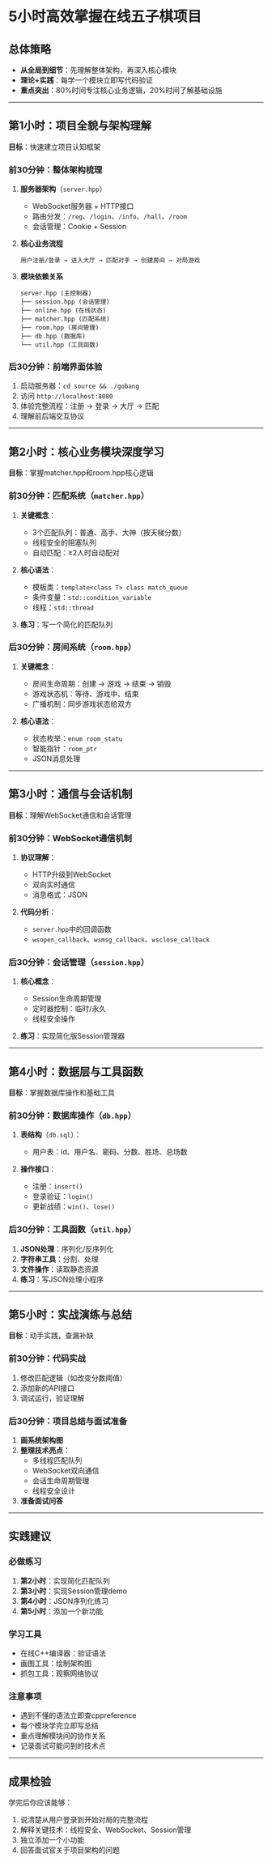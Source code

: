 # 5小时高效掌握在线五子棋项目

## 总体策略
- **从全局到细节**：先理解整体架构，再深入核心模块
- **理论+实践**：每学一个模块立即写代码验证
- **重点突出**：80%时间专注核心业务逻辑，20%时间了解基础设施

---

## 第1小时：项目全貌与架构理解
**目标**：快速建立项目认知框架

### 前30分钟：整体架构梳理
1. **服务器架构**（`server.hpp`）
   - WebSocket服务器 + HTTP接口
   - 路由分发：`/reg`、`/login`、`/info`、`/hall`、`/room`
   - 会话管理：Cookie + Session

2. **核心业务流程**
   ```
   用户注册/登录 → 进入大厅 → 匹配对手 → 创建房间 → 对局游戏
   ```

3. **模块依赖关系**
   ```
   server.hpp (主控制器)
   ├── session.hpp (会话管理)
   ├── online.hpp (在线状态)
   ├── matcher.hpp (匹配系统)
   ├── room.hpp (房间管理)
   ├── db.hpp (数据库)
   └── util.hpp (工具函数)
   ```

### 后30分钟：前端界面体验
1. 启动服务器：`cd source && ./gobang`
2. 访问 `http://localhost:8080`
3. 体验完整流程：注册 → 登录 → 大厅 → 匹配
4. 理解前后端交互协议

---

## 第2小时：核心业务模块深度学习
**目标**：掌握matcher.hpp和room.hpp核心逻辑

### 前30分钟：匹配系统（`matcher.hpp`）
1. **关键概念**：
   - 3个匹配队列：普通、高手、大神（按天梯分数）
   - 线程安全的阻塞队列
   - 自动匹配：≥2人时自动配对

2. **核心语法**：
   - 模板类：`template<class T> class match_queue`
   - 条件变量：`std::condition_variable`
   - 线程：`std::thread`

3. **练习**：写一个简化的匹配队列

### 后30分钟：房间系统（`room.hpp`）
1. **关键概念**：
   - 房间生命周期：创建 → 游戏 → 结束 → 销毁
   - 游戏状态机：等待、游戏中、结束
   - 广播机制：同步游戏状态给双方

2. **核心语法**：
   - 状态枚举：`enum room_statu`
   - 智能指针：`room_ptr`
   - JSON消息处理

---

## 第3小时：通信与会话机制
**目标**：理解WebSocket通信和会话管理

### 前30分钟：WebSocket通信机制
1. **协议理解**：
   - HTTP升级到WebSocket
   - 双向实时通信
   - 消息格式：JSON

2. **代码分析**：
   - `server.hpp`中的回调函数
   - `wsopen_callback`、`wsmsg_callback`、`wsclose_callback`

### 后30分钟：会话管理（`session.hpp`）
1. **核心概念**：
   - Session生命周期管理
   - 定时器控制：临时/永久
   - 线程安全操作

2. **练习**：实现简化版Session管理器

---

## 第4小时：数据层与工具函数
**目标**：掌握数据库操作和基础工具

### 前30分钟：数据库操作（`db.hpp`）
1. **表结构**（`db.sql`）：
   - 用户表：id、用户名、密码、分数、胜场、总场数
   
2. **操作接口**：
   - 注册：`insert()`
   - 登录验证：`login()`
   - 更新战绩：`win()`、`lose()`

### 后30分钟：工具函数（`util.hpp`）
1. **JSON处理**：序列化/反序列化
2. **字符串工具**：分割、处理
3. **文件操作**：读取静态资源
4. **练习**：写JSON处理小程序

---

## 第5小时：实战演练与总结
**目标**：动手实践，查漏补缺

### 前30分钟：代码实战
1. 修改匹配逻辑（如改变分数阈值）
2. 添加新的API接口
3. 调试运行，验证理解

### 后30分钟：项目总结与面试准备
1. **画系统架构图**
2. **整理技术亮点**：
   - 多线程匹配队列
   - WebSocket双向通信
   - 会话生命周期管理
   - 线程安全设计
3. **准备面试问答**

---

## 实践建议

### 必做练习
1. **第2小时**：实现简化匹配队列
2. **第3小时**：实现Session管理demo
3. **第4小时**：JSON序列化练习
4. **第5小时**：添加一个新功能

### 学习工具
- 在线C++编译器：验证语法
- 画图工具：绘制架构图
- 抓包工具：观察网络协议

### 注意事项
- 遇到不懂的语法立即查cppreference
- 每个模块学完立即写总结
- 重点理解模块间的协作关系
- 记录面试可能问到的技术点

---

## 成果检验
学完后你应该能够：
1. 说清楚从用户登录到开始对局的完整流程
2. 解释关键技术：线程安全、WebSocket、Session管理
3. 独立添加一个小功能
4. 回答面试官关于项目架构的问题
